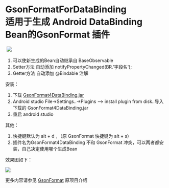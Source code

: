 # **GsonFormatForDataBinding <br/>适用于生成 Android DataBinding Bean的GsonFormat 插件**
  [![](https://jitpack.io/v/zhangguoning/GsonFormat4DataBinding.svg)](https://jitpack.io/#zhangguoning/GsonFormat4DataBinding)
1. 可以使新生成的Bean自动继承自 BaseObservable
2. Setter方法 自动添加  notifyPropertyChanged(BR.'字段名');
3. Getter方法 自动添加 @Bindable 注解

安装：
1. 下载 [GsonFormat4DataBinding.jar](https://github.com/zhangguoning/GsonFormat4DataBinding/raw/master/pluginJar/GsonFormat4DataBinding.jar) 
2. Android studio  File->Settings..->Plugins --> install plugin from disk..导入下载的 GsonFormat4DataBinding.jar 
3. 重启 android studio 

其他：
1. 快捷键默认为 alt + d ，（原 GsonFormat 快捷键为 alt + s）
2. 插件名为GsonFormat4DataBinding 不和 GsonFormat 冲突，可以两者都安装，自己决定使用哪个生成Bean

效果图如下：

![](https://github.com/zhangguoning/GsonFormat4DataBinding/raw/master/Screenshot/GsonFormat4DataBinding.png)





更多内容请参见 [GsonFormat](https://github.com/zzz40500/GsonFormat) 原项目介绍


  
  
